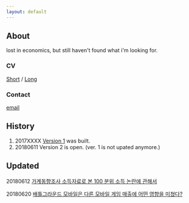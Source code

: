 ```yaml
---
layout: default
---
```


## About 

lost in economics, but still haven't found what i'm looking for. 

### CV 
[Short](https://htmlpreview.github.io/?https://github.com/anarinsk/anarinsk.github.io/blob/master/cv/short.html)
/ 
[Long](https://htmlpreview.github.io/?https://github.com/anarinsk/anarinsk.github.io/blob/master/cv/long.html)

### Contact 
[email](mailto:anarinsk@gmail.com)

## History

  1. 2017XXXX [Version 1](http://lostineconomics.netlify.com) was built. 
  2. 20180611 Version 2 is open. (ver. 1 is not upated anymore.)

## Updated 

20180612 [가계동향조사 소득자료로 본 100 분위 소득 논란에 관해서](https://htmlpreview.github.io/?https://github.com/anarinsk/MDIS/blob/master/documentation/posting.html)

20180620 [배틀그라운드 모바일은 다른 모바일 게임 매출에 어떤 영향을 미쳤다?](https://htmlpreview.github.io/?https://github.com/anarinsk/bg-effect/blob/master/documentation/posting.html)
